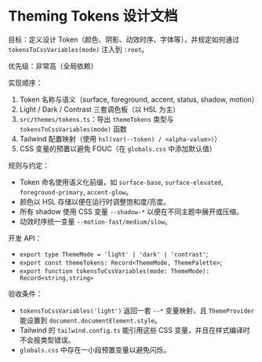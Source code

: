 # Theming Tokens 设计文档

目标：定义设计 Token（颜色、阴影、动效时序、字体等），并规定如何通过 `tokensToCssVariables(mode)` 注入到 `:root`。

优先级：非常高（全局依赖）

实现顺序：

1. Token 名称与语义（surface, foreground, accent, status, shadow, motion）
2. Light / Dark / Contrast 三套调色板（以 HSL 为主）
3. `src/themes/tokens.ts`：导出 `themeTokens` 类型与 `tokensToCssVariables(mode)` 函数
4. Tailwind 配置映射（使用 `hsl(var(--token) / <alpha-value>)`）
5. CSS 变量的预置以避免 FOUC（在 `globals.css` 中添加默认值）

规则与约定：

- Token 命名使用语义化前缀，如 `surface-base`, `surface-elevated`, `foreground-primary`, `accent-glow`。
- 颜色以 HSL 存储以便在运行时调整饱和度/亮度。
- 所有 shadow 使用 CSS 变量 `--shadow-*` 以便在不同主题中展开或压缩。
- 动效时序统一变量 `--motion-fast/medium/slow`。

开发 API：

- `export type ThemeMode = 'light' | 'dark' | 'contrast'`;
- `export const themeTokens: Record<ThemeMode, ThemePalette>`;
- `export function tokensToCssVariables(mode: ThemeMode): Record<string,string>`

验收条件：

- `tokensToCssVariables('light')` 返回一套 `--*` 变量映射，且 `ThemeProvider` 能设置到 `document.documentElement.style`。
- Tailwind 的 `tailwind.config.ts` 能引用这些 CSS 变量，并且在样式编译时不会报类型错误。
- `globals.css` 中存在一小段预置变量以避免闪烁。
